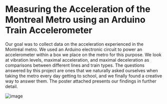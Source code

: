 # Measuring the Acceleration of the Montreal Metro using an Arduino Train Accelerometer​

Our goal was to collect data on the acceleration experienced in the Montréal metro. We used an Arduino electronic circuit to power an accelerometer within a box we place on the metro for this purpose. We look at vibration levels, maximal acceleration, and maximal deceleration as comparisons between different lines and train types.​ The questions answered by this project are ones that we naturally asked ourselves when taking the metro every day getting to school, and we finally found a creative way to answer them. The poster attached presents our findings in further detail.


![image](https://github.com/abacaxineraa/Metro_Accelerometer/assets/69595809/3b163b46-9032-44bd-bf11-b19bc4c2302e)

